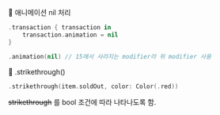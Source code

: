 
🥐 애니메이션 nil 처리 
```swift
.transaction { transaction in
    transaction.animation = nil
}

.animation(nil) // 15에서 사라지는 modifier라 위 modifier 사용
```

  
🥐 .strikethrough()
```swift
.strikethrough(item.soldOut, color: Color(.red))
```

<s>strikethrough</s> 를 bool 조건에 따라 나타나도록 함. 

